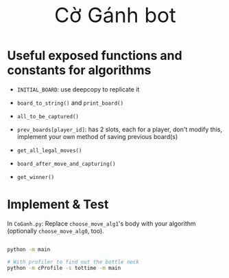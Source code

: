 <p align="center" style="font-size:xxx-large">
 Cờ Gánh bot
</p>

# Useful exposed functions and constants for algorithms

-   `INITIAL_BOARD`: use deepcopy to replicate it

-   `board_to_string()` and `print_board()`

-   `all_to_be_captured()`

-   `prev_boards[player_id]`: has 2 slots, each for a player, don't modify this,
    implement your own method of saving previous board(s)

-   `get_all_legal_moves()`

-   `board_after_move_and_capturing()`

-   `get_winner()`

# Implement & Test

In `CoGanh.py`: Replace `choose_move_alg1`'s body with your algorithm (optionally `choose_move_alg0`, too).

```bash

python -m main

# With profiler to find out the bottle neck
python -m cProfile -s tottime -m main

```

